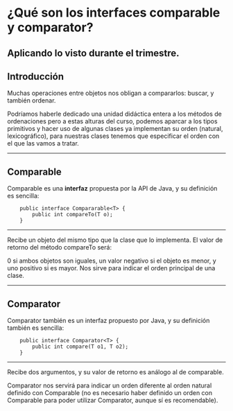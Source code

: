 # ¿Qué son los interfaces comparable y comparator? 

## Aplicando lo visto durante el trimestre.

## Introducción

Muchas operaciones entre objetos nos obligan a compararlos: buscar, y también ordenar. 

Podríamos haberle dedicado una unidad didáctica entera a los métodos de ordenaciones pero a estas alturas del curso, podemos aparcar a los tipos primitivos y hacer uso de algunas clases ya implementan su orden (natural, lexicográfico), para nuestras clases tenemos que especificar el orden con el que las vamos a tratar.

---

## Comparable

Comparable es una **interfaz** propuesta por la API de Java, y su definición es sencilla:

        public interface Compararable<T> {
            public int compareTo(T o);
        }

---

Recibe un objeto del mismo tipo que la clase que lo implementa. El valor de retorno del método compareTo será:

0 si ambos objetos son iguales,
un valor negativo si el objeto es menor,
y uno positivo si es mayor.
Nos sirve para indicar el orden principal de una clase.

---

## Comparator

Comparator también es un interfaz propuesto por Java, y su definición también es sencilla:

        public interface Comparator<T> {
            public int compare(T o1, T o2);
        }

---

Recibe dos argumentos, y su valor de retorno es análogo al de comparable.

Comparator nos servirá para indicar un orden diferente al orden natural definido con Comparable (no es necesario haber definido un orden con Comparable para poder utilizar Comparator, aunque sí es recomendable).
